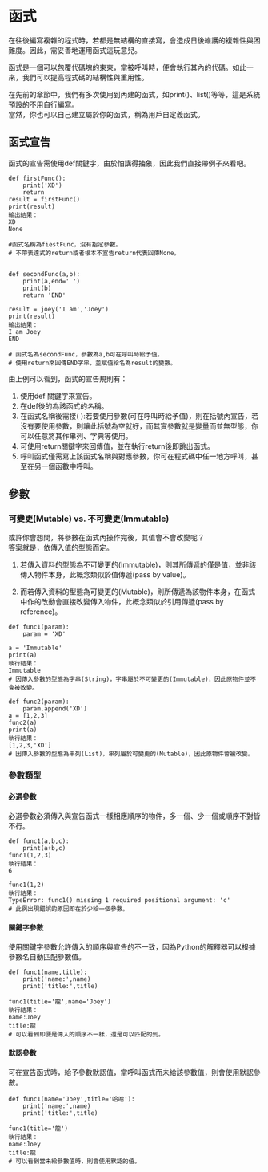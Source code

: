# 函式

在往後編寫複雜的程式時，若都是無結構的直接寫，會造成日後維護的複雜性與困難度。因此，需妥善地運用函式這玩意兒。

函式是一個可以包覆代碼塊的東東，當被呼叫時，便會執行其內的代碼。如此一來，我們可以提高程式碼的結構性與重用性。  
  
在先前的章節中，我們有多次使用到內建的函式，如print\(\)、list\(\)等等，這是系統預設的不用自行編寫。  
當然，你也可以自己建立屬於你的函式，稱為用戶自定義函式。

## 函式宣告

函式的宣告需使用def關鍵字，由於怕講得抽象，因此我們直接帶例子來看吧。

```text
def firstFunc():
    print('XD')
    return
result = firstFunc()
print(result)
輸出結果：
XD
None

#函式名稱為fiestFunc，沒有指定參數。
# 不帶表達式的return或者根本不宣告return代表回傳None。


def secondFunc(a,b):
    print(a,end=' ')
    print(b)
    return 'END'

result = joey('I am','Joey')
print(result)
輸出結果：
I am Joey
END

# 函式名為secondFunc，參數為a,b可在呼叫時給予值。
# 使用return來回傳END字串，並賦值給名為result的變數。
```

由上例可以看到，函式的宣告規則有：  
1. 使用def 關鍵字來宣告。  
2. 在def後的為該函式的名稱。  
3. 在函式名稱後需接\( \):若要使用參數\(可在呼叫時給予值\)，則在括號內宣告，若沒有要使用參數，則讓此括號為空就好，而其實參數就是變量而並無型態，你可以任意將其作串列、字典等使用。  
4. 可使用return關鍵字來回傳值，並在執行return後即跳出函式。  
5. 呼叫函式僅需寫上該函式名稱與對應參數，你可在程式碼中任一地方呼叫，甚至在另一個函數中呼叫。

## 參數

### 可變更\(Mutable\) vs. 不可變更\(Immutable\)

或許你會想問，將參數在函式內操作完後，其值會不會改變呢？  
答案就是，依傳入值的型態而定。  
1. 若傳入資料的型態為不可變更的\(Immutable\)，則其所傳遞的僅是值，並非該傳入物件本身，此概念類似於值傳遞\(pass by value\)。  
  
2. 而若傳入資料的型態為可變更的\(Mutable\)，則所傳遞為該物件本身，在函式中作的改動會直接改變傳入物件，此概念類似於引用傳遞\(pass by reference\)。

```text
def func1(param):
    param = 'XD'

a = 'Immutable'
print(a)
執行結果：
Immutable
# 因傳入參數的型態為字串(String)，字串屬於不可變更的(Immutable)，因此原物件並不會被改變。

def func2(param):
    param.append('XD')
a = [1,2,3]
func2(a)
print(a)
執行結果：
[1,2,3,'XD']
# 因傳入參數的型態為串列(List)，串列屬於可變更的(Mutable)，因此原物件會被改變。
```

### 參數類型

#### 必選參數

必選參數必須傳入與宣告函式一樣相應順序的物件，多一個、少一個或順序不對皆不行。

```text
def func1(a,b,c):
    print(a+b,c)
func1(1,2,3)
執行結果：
6

func1(1,2)
執行結果：
TypeError: func1() missing 1 required positional argument: 'c'
# 此例出現錯誤的原因即在於少給一個參數。
```

#### 關鍵字參數

使用關鍵字參數允許傳入的順序與宣告的不一致，因為Python的解釋器可以根據參數名自動匹配參數值。

```text
def func1(name,title):
    print('name:',name)
    print('title:',title)

func1(title='龍',name='Joey')
執行結果：
name:Joey
title:龍
# 可以看到即便是傳入的順序不一樣，還是可以匹配的到。
```

#### 默認參數

可在宣告函式時，給予參數默認值，當呼叫函式而未給該參數值，則會使用默認參數。

```text
def func1(name='Joey',title='哈哈'):
    print('name:',name)
    print('title:',title)
    
func1(title='龍')
執行結果：
name:Joey
title:龍
# 可以看到當未給參數值時，則會使用默認的值。
```


